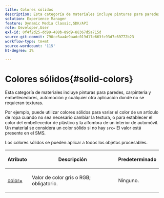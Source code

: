 ```yaml
---
title: Colores sólidos
description: Esta categoría de materiales incluye pinturas para paredes, carpintería y embellecedores, automoción y cualquier otra aplicación donde no se requieran texturas.
solution: Experience Manager
feature: Dynamic Media Classic,SDK/API
role: Developer,User
exl-id: 0f4f2d25-dd99-488b-89d9-88367d5a715d
source-git-commit: 790ce3aa4e9aadc019d17e663fc93d7c69772b23
workflow-type: tm+mt
source-wordcount: '115'
ht-degree: 3%

---
```


# Colores sólidos{#solid-colors}

Esta categoría de materiales incluye pinturas para paredes, carpintería y embellecedores, automoción y cualquier otra aplicación donde no se requieran texturas.

Por ejemplo, puede utilizar colores sólidos para variar el color de un artículo de ropa cuando no sea necesario cambiar la textura, o para establecer el color del embellecedor de plástico y la alfombra de un interior de automóvil. Un material se considera un color sólido si no hay `src=` El valor está presente en el SMS.

Los colores sólidos se pueden aplicar a todos los objetos procesables.

<table id="table_9245240311A44659A74C7A5EDD7D1503"> 
 <thead> 
  <tr> 
   <th colname="col1" class="entry"> <p>Atributo </p> </th> 
   <th colname="col2" class="entry"> <p>Descripción </p> </th> 
   <th colname="col3" class="entry"> <p>Predeterminado </p> </th> 
  </tr> 
 </thead>
 <tbody> 
  <tr> 
   <td colname="col1"> <p> <a href="../../../../../../ir-api/http-protocol/image-rendering-api-ref/c-ir-http-protocol-ref/c-ir-http-protocol-command-reference/r-ir-http-color.md#reference-ea3cba9edfe94dbab86d8f123a9ed0aa" type="reference" format="dita" scope="local"> <span class="codeph"> color= </span> </a> </p> </td> 
   <td colname="col2"> <p> Valor de color gris o RGB; obligatorio. </p> </td> 
   <td colname="col3"> <p>Ninguno. </p> </td> 
  </tr> 
 </tbody> 
</table>
